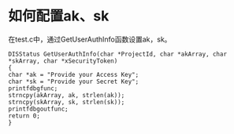 # 如何配置ak、sk<a name="dayu_06_0075"></a>

在test.c中，通过GetUserAuthInfo函数设置ak，sk。

```
DISStatus GetUserAuthInfo(char *ProjectId, char *akArray, char *skArray, char *xSecurityToken)
{
char *ak = "Provide your Access Key";
char *sk = "Provide your Secret Key";
printfdbgfunc;
strncpy(akArray, ak, strlen(ak));
strncpy(skArray, sk, strlen(sk));
printfdbgoutfunc;
return 0;
}
```


